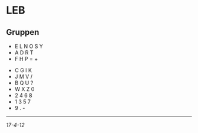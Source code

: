 # LEB

## Gruppen

+ E L N O S Y
+ A D R T
+ F H P = +
- C G I K
- J M V /
- B Q U ?
- W X Z 0
- 2 4 6 8
- 1 3 5 7
- 9 . -

---

_17-4-12_